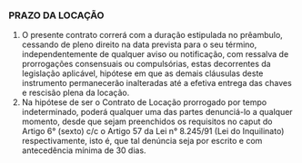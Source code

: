 ### PRAZO DA LOCAÇÃO

1. O presente contrato correrá com a duração estipulada no prêambulo, cessando de pleno direito na data prevista para o seu término, independentemente de qualquer aviso ou notificação, com ressalva de prorrogações consensuais ou compulsórias, estas decorrentes da legislação aplicável, hipótese em que as demais cláusulas deste instrumento permanecerão inalteradas até a efetiva entrega das chaves e rescisão plena da locação.
2. Na hipótese de ser o Contrato de Locação prorrogado por tempo indeterminado, poderá qualquer uma das partes denunciá-lo a qualquer momento, desde que sejam preenchidos os requisitos no caput do Artigo 6° (sexto) c/c o Artigo 57 da Lei n° 8.245/91 (Lei do Inquilinato) respectivamente, isto é, que tal denúncia seja por escrito e com antecedência mínima de 30 dias.

